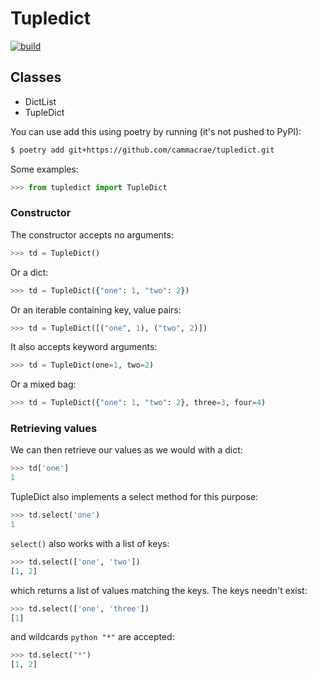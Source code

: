 # Tupledict

[![build](https://github.com/cammacrae/tupledict/actions/workflows/ci.yml/badge.svg?branch=master)](https://github.com/cammacrae/tupledict/actions/workflows/ci.yml)

## Classes

* DictList
* TupleDict


You can use add this using poetry by running (it's not pushed to PyPI):

```zsh
$ poetry add git+https://github.com/cammacrae/tupledict.git
```

Some examples:

```python
>>> from tupledict import TupleDict
```

### Constructor

The constructor accepts no arguments:
```python
>>> td = TupleDict()
```

Or a dict:
```python
>>> td = TupleDict({"one": 1, "two": 2})
```

Or an iterable containing key, value pairs:
```python
>>> td = TupleDict([("one", 1), ("two", 2)])
```

It also accepts keyword arguments:
```python
>>> td = TupleDict(one=1, two=2)
```

Or a mixed bag:
```python
>>> td = TupleDict({"one": 1, "two": 2}, three=3, four=4)
```

### Retrieving values

We can then retrieve our values as we would with a dict:
```python
>>> td['one']
1
```

TupleDict also implements a select method for this purpose:
```python
>>> td.select('one')
1
```

```select()``` also works with a list of keys:
```python
>>> td.select(['one', 'two'])
[1, 2]
```

which returns a list of values matching the keys. The keys needn't exist:
```python
>>> td.select(['one', 'three'])
[1]
```

and wildcards ```python "*"``` are accepted:
```python
>>> td.select("*")
[1, 2]
```









